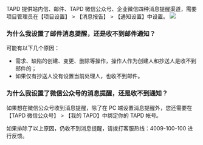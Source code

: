 TAPD 提供站内信、邮件、TAPD 微信公众号、企业微信四种消息提醒渠道，需要项目管理员在【项目设置】 > 【消息报告】 > 【通知设置】中设置。
![](https://main.qcloudimg.com/raw/fd4caa168e3d4916190c6a727c32b42d.png)

### 为什么我设置了邮件消息提醒，还是收不到邮件通知？ 
可能有以下几个原因： 
- 需求、缺陷的创建、变更、删除等操作，操作人作为创建人和抄送人是收不到邮件的； 
- 如果仅有抄送人没有设置当前处理人，也收不到邮件。 
 
### 为什么我设置了微信公众号的消息提醒，还是收不到通知？ 
如果想在微信公众号收到消息提醒，除了在 PC 端设置消息提醒外，您还需要在【TAPD 微信公众号】  > 【我的 TAPD】中绑定你的 TAPD 帐号。 
 
如果排除了以上原因，仍收不到消息提醒，请拨打客服热线：4009-100-100 进行反馈。
